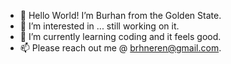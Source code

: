 - 👋 Hello World! I’m Burhan from the Golden State.
- 👀 I’m interested in ... still working on it.
- 🌱 I’m currently learning coding and it feels good.
- 📫 Please reach out me @ brhneren@gmail.com.

<!---
brhneren/brhneren is a ✨ special ✨ repository because its `README.md` (this file) appears on your GitHub profile.
You can click the Preview link to take a look at your changes.
--->
